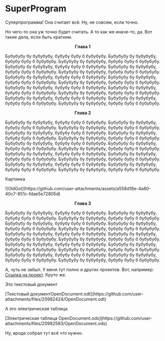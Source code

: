 # SuperProgram
Суперпрограмма! Она считает всё. Ну, не совсем, если точно.

Но чего-то она уж точно будет считать. А то как же иначе-то, да.
Вот такие дела, если быть кратким.

<center><b>Глава 1</b></center>
<p>Бубубубу бу бубубубу, бубубу бубу б бубубубу. Бубубубу бу бубубубу, бубубу бубу б бубубубу. Бубубубу бу бубубубу, бубубу бубу б бубубубу. Бубубубу бу бубубубу, бубубу бубу б бубубубу. Бубубубу бу бубубубу, бубубу бубу б бубубубу. Бубубубу бу бубубубу, бубубу бубу б бубубубу. Бубубубу бу бубубубу, бубубу бубу б бубубубу. Бубубубу бу бубубубу, бубубу бубу б бубубубу. Бубубубу бу бубубубу, бубубу бубу б бубубубу. Бубубубу бу бубубубу, бубубу бубу б бубубубу. Бубубубу бу бубубубу, бубубу бубу б бубубубу. Бубубубу бу бубубубу, бубубу бубу б бубубубу. Бубубубу бу бубубубу, бубубу бубу б бубубубу. Бубубубу бу бубубубу, бубубу бубу б бубубубу. Бубубубу бу бубубубу, бубубу бубу б бубубубу. </p>
<center><b>Глава 2</b></center>
<p>Бубубубу бу бубубубу, бубубу бубу б бубубубу. Бубубубу бу бубубубу, бубубу бубу б бубубубу. Бубубубу бу бубубубу, бубубу бубу б бубубубу. Бубубубу бу бубубубу, бубубу бубу б бубубубу. 
Бубубубу бу бубубубу, бубубу бубу б бубубубу. Бубубубу бу бубубубу, бубубу бубу б бубубубу. Бубубубу бу бубубубу, бубубу бубу б бубубубу. Бубубубу бу бубубубу, бубубу бубу б бубубубу. Бубубубу бу бубубубу, бубубу бубу б бубубубу. Бубубубу бу бубубубу, бубубу бубу б бубубубу. Бубубубу бу бубубубу, бубубу бубу б бубубубу. Бубубубу бу бубубубу, бубубу бубу б бубубубу. Бубубубу бу бубубубу, бубубу бубу б бубубубу. Бубубубу бу бубубубу, бубубу бубу б бубубубу. Бубубубу бу бубубубу, бубубу бубу б бубубубу. </p>
<p>Картинка</p><p>
![OldGot](https://github.com/user-attachments/assets/a558d18e-4a80-40c7-851c-fdae5e72805d)</p>
<center><b>Глава 3</b></center>
<p>Бубубубу бу бубубубу, бубубу бубу б бубубубу. Бубубубу бу бубубубу, бубубу бубу б бубубубу. Бубубубу бу бубубубу, бубубу бубу б бубубубу. Бубубубу бу бубубубу, бубубу бубу б бубубубу. 
Бубубубу бу бубубубу, бубубу бубу б бубубубу. Бубубубу бу бубубубу, бубубу бубу б бубубубу. Бубубубу бу бубубубу, бубубу бубу б бубубубу. Бубубубу бу бубубубу, бубубу бубу б бубубубу. Бубубубу бу бубубубу, бубубу бубу б бубубубу. Бубубубу бу бубубубу, бубубу бубу б бубубубу. Бубубубу бу бубубубу, бубубу бубу б бубубубу. Бубубубу бу бубубубу, бубубу бубу б бубубубу. Бубубубу бу бубубубу, бубубу бубу б бубубубу. Бубубубу бу бубубубу, бубубу бубу б бубубубу. Бубубубу бу бубубубу, бубубу бубу б бубубубу. </p>
<p>А, чуть не забыл. У меня тут полно и других проектов. Вот, например: <a href="https://github.com/VadimGoldfarb/IdeaGit">Ссылка на проект</a>. Круто же.</p>

  <p>Это текстовый документ</p>
<p>[Текстовый документOpenDocument.odt](https://github.com/user-attachments/files/20982424/OpenDocument.odt)</p>

  <p>А это электрическая таблица</p>
<p>[Электрическая таблица OpenDocument.ods](https://github.com/user-attachments/files/20982583/OpenDocument.ods)</p>

  <a href= "https://github.com/user-attachments/files/20982583/OpenDocument.ods"></a>
<p>Ну, вроде собрал тут всё что нужно. </p>
